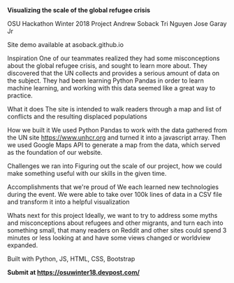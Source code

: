 <strong>Visualizing the scale of the global refugee crisis</strong>

OSU Hackathon Winter 2018 Project
Andrew Soback
Tri Nguyen
Jose Garay Jr

Site demo available at asoback.github.io

Inspiration
One of our teammates realized they had some misconceptions about the global refugee crisis, and sought to learn more about. 
They discovered that the UN collects and provides a serious amount of data on the subject.
They had been learning Python Pandas in order to learn machine learning, and working with this data seemed like a great way to practice.

What it does
The site is intended to walk readers through a map and list of conflicts and the resulting displaced populations

How we built it
We used Python Pandas to work with the data gathered from the UN site https://www.unhcr.org and turned it into a javascript array.
Then we used Google Maps API to generate a map from the data, which served as the foundation of our website.

Challenges we ran into
Figuring out the scale of our project, how we could make something useful with our skills in the given time.

Accomplishments that we're proud of
We each learned new technologies during the event.
We were able to take over 100k lines of data in a CSV file and transform it into a helpful visualization

Whats next for this project
Ideally, we want to try to address some myths and misconceptions about refugees and other migrants, and turn each into something small, 
that many readers on Reddit and other sites could spend 3 minutes or less looking at and have some views changed or worldview expanded.

Built with
Python, JS, HTML, CSS, Bootstrap



**Submit at https://osuwinter18.devpost.com/**